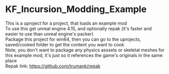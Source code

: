 # KF_Incursion_Modding_Example
This is a uproject for a project, that loads an example mod\
To use this get unreal engine 4.15, and optionally repak (it's faster and easier to use than unreal engine's packer)\
Package this project for win64, then you can go to the uprojects, saved/cooked folder to get the content you want to cook\
Note, you don't want to package any physics asssets or skeletal meshes for this example mod, it's just so it references the game's originals in the same place\
Repak link: https://github.com/trumank/repak
